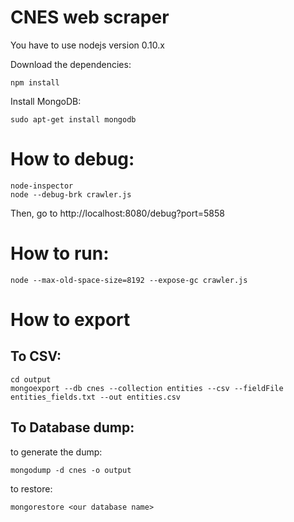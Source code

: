 CNES web scraper
================

You have to use nodejs version 0.10.x

Download the dependencies:
	
	npm install

Install MongoDB: 

	sudo apt-get install mongodb

# How to debug:
	
	node-inspector
	node --debug-brk crawler.js

Then, go to http://localhost:8080/debug?port=5858

# How to run:
	
	node --max-old-space-size=8192 --expose-gc crawler.js

# How to export

## To CSV: 

	cd output
	mongoexport --db cnes --collection entities --csv --fieldFile entities_fields.txt --out entities.csv

## To Database dump:

to generate the dump:

	mongodump -d cnes -o output

to restore:
	
	mongorestore <our database name>